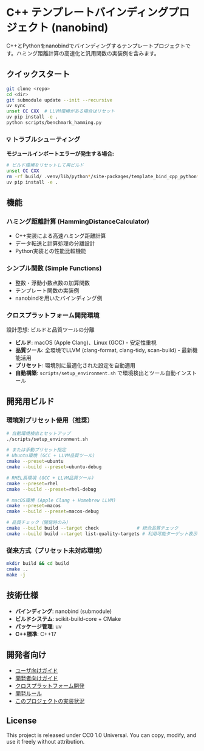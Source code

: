 # C++ テンプレートバインディングプロジェクト (nanobind)

C++とPythonをnanobindでバインディングするテンプレートプロジェクトです。ハミング距離計算の高速化と汎用関数の実装例を含みます。

## クイックスタート

```bash
git clone <repo>
cd <dir>
git submodule update --init --recursive
uv sync
unset CC CXX  # LLVM環境がある場合はリセット
uv pip install -e .
python scripts/benchmark_hamming.py
```

### 💡 トラブルシューティング

**モジュールインポートエラーが発生する場合:**

```bash
# ビルド環境をリセットして再ビルド
unset CC CXX
rm -rf build/ .venv/lib/python*/site-packages/template_bind_cpp_python*
uv pip install -e .
```

## 機能

### ハミング距離計算 (HammingDistanceCalculator)

- C++実装による高速ハミング距離計算
- データ転送と計算処理の分離設計
- Python実装との性能比較機能

### シンプル関数 (Simple Functions)

- 整数・浮動小数点数の加算関数
- テンプレート関数の実装例
- nanobindを用いたバインディング例

### クロスプラットフォーム開発環境

設計思想: ビルドと品質ツールの分離

- **ビルド**: macOS (Apple Clang)、Linux (GCC) - 安定性重視
- **品質ツール**: 全環境でLLVM (clang-format, clang-tidy, scan-build) - 最新機能活用
- **プリセット**: 環境別に最適化された設定を自動適用
- **自動構築**: `scripts/setup_environment.sh` で環境検出とツール自動インストール

## 開発用ビルド

### 環境別プリセット使用（推奨）

```bash
# 自動環境検出とセットアップ
./scripts/setup_environment.sh

# または手動プリセット指定
# Ubuntu環境 (GCC + LLVM品質ツール)
cmake --preset=ubuntu
cmake --build --preset=ubuntu-debug

# RHEL系環境 (GCC + LLVM品質ツール)
cmake --preset=rhel
cmake --build --preset=rhel-debug

# macOS環境 (Apple Clang + Homebrew LLVM)
cmake --preset=macos
cmake --build --preset=macos-debug

# 品質チェック（開発時のみ）
cmake --build build --target check              # 統合品質チェック
cmake --build build --target list-quality-targets # 利用可能ターゲット表示
```

### 従来方式（プリセット未対応環境）

```bash
mkdir build && cd build
cmake ..
make -j
```

## 技術仕様

- **バインディング**: nanobind (submodule)
- **ビルドシステム**: scikit-build-core + CMake
- **パッケージ管理**: uv
- **C++標準**: C++17

## 開発者向け

- [ユーザ向けガイド](docs/user-guide.md)
- [開発者向けガイド](docs/developer-guide.md)
- [クロスプラットフォーム開発](docs/cross-platform.md)
- [開発ルール](docs/development-rules.md)
- [このプロジェクトの実装状況](docs/implementation-status.md)

## License

This project is released under CC0 1.0 Universal.
You can copy, modify, and use it freely without attribution.
